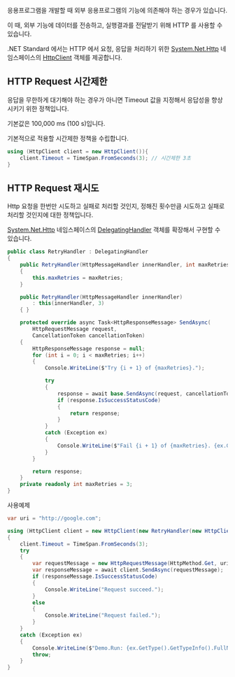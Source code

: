 응용프로그램을 개발할 때 외부 응용프로그램의 기능에 의존해야 하는 경우가 있습니다.

이 때, 외부 기능에 데이터를 전송하고, 실행결과를 전달받기 위해 HTTP 를 사용할 수 있습니다.

.NET Standard 에서는 HTTP 에서 요청, 응답을 처리하기 위한 [System.Net.Http](https://docs.microsoft.com/en-us/dotnet/api/system.net.http?view=netcore-2.2) 네임스페이스의 [HttpClient](https://docs.microsoft.com/en-us/dotnet/api/system.net.http.httpclient?view=netcore-2.2) 객체를 제공합니다.

## HTTP Request 시간제한

응답을 무한하게 대기해야 하는 경우가 아니면 Timeout 값을 지정해서 응답성을 향상시키기 위한 정책입니다.

기본값은 100,000 ms (100 s)입니다.

기본적으로 적용할 시간제한 정책을 수립합니다.

```csharp
using (HttpClient client = new HttpClient()){
    client.Timeout = TimeSpan.FromSeconds(3); // 시간제한 3초
}
```

## HTTP Request 재시도

Http 요청을 한번만 시도하고 실패로 처리할 것인지, 정해진 횟수만큼 시도하고 실패로 처리할 것인지에 대한 정책입니다.

[System.Net.Http](https://docs.microsoft.com/en-us/dotnet/api/system.net.http?view=netcore-2.2) 네임스페이스의 [DelegatingHandler](https://docs.microsoft.com/en-us/dotnet/api/system.net.http.delegatinghandler?view=netcore-2.2) 객체를 확장해서 구현할 수 있습니다.

```c#
public class RetryHandler : DelegatingHandler
{
    public RetryHandler(HttpMessageHandler innerHandler, int maxRetries) : base(innerHandler)
    {
        this.maxRetries = maxRetries;
    }

    public RetryHandler(HttpMessageHandler innerHandler)
        : this(innerHandler, 3)
    { }

    protected override async Task<HttpResponseMessage> SendAsync(
        HttpRequestMessage request,
        CancellationToken cancellationToken)
    {
        HttpResponseMessage response = null;
        for (int i = 0; i < maxRetries; i++)
        {
            Console.WriteLine($"Try {i + 1} of {maxRetries}.");

            try
            {
                response = await base.SendAsync(request, cancellationToken);
                if (response.IsSuccessStatusCode)
                {
                    return response;
                }
            }
            catch (Exception ex)
            {
                Console.WriteLine($"Fail {i + 1} of {maxRetries}. {ex.GetType().GetTypeInfo().FullName} {ex.Message}");
            }
        }

        return response;
    }
    private readonly int maxRetries = 3;
}
```

사용예제

```c#
var uri = "http://google.com";

using (HttpClient client = new HttpClient(new RetryHandler(new HttpClientHandler())))
{
    client.Timeout = TimeSpan.FromSeconds(3);
    try
    {
        var requestMessage = new HttpRequestMessage(HttpMethod.Get, uri);
        var responseMessage = await client.SendAsync(requestMessage);
        if (responseMessage.IsSuccessStatusCode)
        {
            Console.WriteLine("Request succeed.");
        }
        else
        {
            Console.WriteLine("Request failed.");
        }
    }
    catch (Exception ex)
    {
        Console.WriteLine($"Demo.Run: {ex.GetType().GetTypeInfo().FullName} {ex.Message}");
        throw;
    }
}
```
